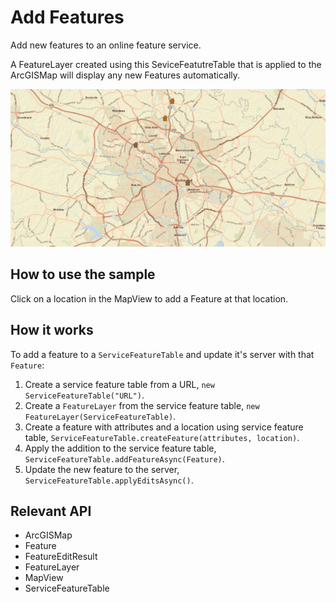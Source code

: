 # Add Features

Add new features to an online feature service.

A FeatureLayer created using this SeviceFeatutreTable that is applied to the ArcGISMap will display any new Features automatically.

![](AddFeatures.gif)

## How to use the sample

Click on a location in the MapView to add a Feature at that location.

## How it works

To add a feature to a `ServiceFeatureTable` and update it's server with that `Feature`:


1. Create a service feature table from a URL, `new ServiceFeatureTable("URL")`.
2. Create a `FeatureLayer` from the service feature table, `new FeatureLayer(ServiceFeatureTable)`.
3. Create a feature with attributes and a location using service feature table, `ServiceFeatureTable.createFeature(attributes, location)`.
4. Apply the addition to the service feature table, `ServiceFeatureTable.addFeatureAsync(Feature)`.
5. Update the new feature to the server, `ServiceFeatureTable.applyEditsAsync()`.


## Relevant API


*   ArcGISMap
*   Feature
*   FeatureEditResult
*   FeatureLayer
*   MapView
*   ServiceFeatureTable
